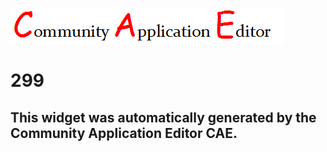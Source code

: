![CAE](https://github.com/PhilCAEOrg/frontendComponent-299/blob/gh-pages/img/logo.png)  

299
===================


This widget was automatically generated by the Community Application Editor CAE.  
---------------
